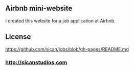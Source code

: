 ## Airbnb mini-website
I created this website for a job application at Airbnb.

## License
https://github.com/sican/jobs/blob/gh-pages/README.md

### http://sicanstudios.com